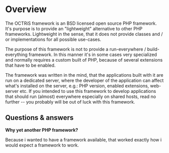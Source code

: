 Overview
========

The OCTRiS framework is an BSD licensed open source PHP framework. It's 
purpose is to provide an "lightweight" alternative to other PHP frameworks. 
Lightweight in the sense, that it does not provide classes and / or 
implementations for all possible use-cases. 

The purpose of this framework is not to provide a run-everywhere / build-
everything framework. In this manner it's in some cases very specialized 
and normally requires a custom built of PHP, because of several extensions
that have to be enabled.

The framework was written in the mind, that the applications built with it
are run on a dedicated server, where the developer of the application can
affect what's installed on the server, e.g.: PHP version, enabled extensions,
web-server etc. If you intended to use this framework to develop applications
that should run (almost) everywhere especially on shared hosts, read no 
further -- you probably will be out of luck with this framework.

Questions & answers
-------------------

**Why yet another PHP framework?**

Because i wanted to have a framework available, that worked exactly how
i would expect a framework to work.
    
